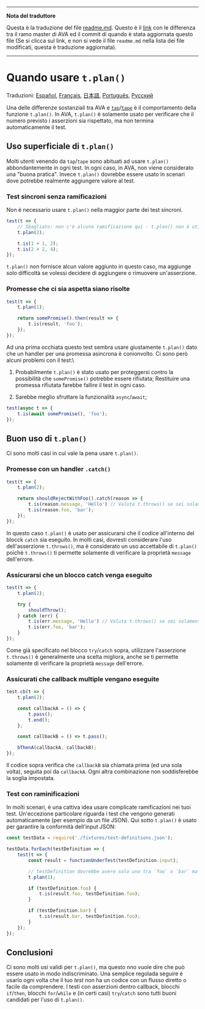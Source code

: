 ___
**Nota del traduttore**

Questa è la traduzione del file [readme.md](https://github.com/sindresorhus/ava/blob/master/readme.md). Questo è il [link](https://github.com/sindresorhus/ava/compare/8d47119458e83d3899683ad3ea3a4c1c01b7dd49...master#diff-8d47119458e83d3899683ad3ea3a4c1c01b7dd49) con le differenza tra il ramo master di AVA ed il commit di quando è stata aggiornata questo file (Se si clicca sul link, e non si vede il file `readme.md` nella lista dei file modificati, questa è traduzione aggiornata).
___

# Quando usare `t.plan()`

Traduzioni: [Español](https://github.com/sindresorhus/ava-docs/blob/master/es_ES/docs/recipes/when-to-use-plan.md), [Français](https://github.com/sindresorhus/ava-docs/blob/master/fr_FR/docs/recipes/when-to-use-plan.md), [日本語](https://github.com/sindresorhus/ava-docs/blob/master/ja_JP/docs/recipes/when-to-use-plan.md),  [Português](https://github.com/sindresorhus/ava-docs/blob/master/pt_BR/docs/recipes/when-to-use-plan.md), [Русский](https://github.com/sindresorhus/ava-docs/blob/master/ru_RU/docs/recipes/when-to-use-plan.md)

Una delle differenze sostanziali tra AVA e [`tap`](https://github.com/tapjs/node-tap)/[`tape`](https://github.com/substack/tape) è il comportamento della funzione `t.plan()`. In AVA, `t.plan()` è solamente usato per verificare che il numero previsto i asserzioni sia rispettato, ma non termina automaticamente il test.

## Uso superficiale di `t.plan()`

Molti utenti venendo da `tap`/`tape` sono abituati ad usare `t.plan()` abbondantemente in ogni test. In ogni caso, in AVA, non viene considerato una "buona pratica". Invece `t.plan()` dovrebbe essere usato in scenari dove potrebbe realmente aggiungere valore al test.

### Test sincroni senza ramificazioni

Non è necessario usare `t.plan()` nella maggior parte dei test sincroni.

```js
test(t => {
	// Sbagliato: non c'è alcuna ramificazione qui - t.plan() non è utile
	t.plan(2);

	t.is(1 + 1, 2);
	t.is(2 + 2, 4);
});
```

`t.plan()` non fornisce alcun valore aggiunto in questo caso, ma aggiunge solo difficoltà se volessi decidere di aggiungere o rimuovere un'asserzione.

### Promesse che ci sia aspetta siano risolte

```js
test(t => {
	t.plan(1);

	return somePromise().then(result => {
		t.is(result, 'foo');
	});
});
```

Ad una prima occhiata questo test sembra usare giustamente `t.plan()` dato che un handler per una promessa asincrona è conionvolto. Ci sono però alcuni problemi con il test:\

1. Probabilmente `t.plan()` è stato usato per proteggersi contro la possibilità che `somePromise()` potrebbe essere rifiutata; Restituire una promessa rifiutata farebbe fallire il test in ogni caso.

2. Sarebbe meglio sfruttare la funzionalità `async`/`await`;

```js
test(async t => {
	t.is(await somePromise(), 'foo');
});
```

## Buon uso di `t.plan()`

Ci sono molti casi in cui vale la pena usare `t.plan()`.

### Promesse con un handler `.catch()`

```js
test(t => {
	t.plan(2);

	return shouldRejectWithFoo().catch(reason => {
		t.is(reason.message, 'Hello') // Valuta t.throws() se sei solamente interessato al messaggio d'errore
		t.is(reason.foo, 'bar');
	});
});
```

In questo caso `t.plan()` è usato per assicurarsi che il codice all'interno del blocck `catch` sia eseguito. In molti casi, dovresti considerare l'uso dell'asserzione `t.throws()`, ma è considerato un uso accettabile di `t.plan()` poichè `t.throws()` ti permette solamente di verificare la proprietà `message` dell'errore.

### Assicurarsi che un blocco catch venga eseguito

```js
test(t => {
	t.plan(2);

	try {
		shouldThrow();
	} catch (err) {
		t.is(err.message, 'Hello') // Valuta t.throws() se sei solamente interessato al messaggio d'errore
		t.is(err.foo, 'bar');
	}
});
```

Come già specificato nel blocco `try`/`catch` sopra, utilizzare l'asserzione `t.throws()` è generalmente una scelta migliora, anche se ti permette solamente di verificare la proprietà `message` dell'errore.

### Assicurati che callback multiple vengano eseguite

```js
test.cb(t => {
	t.plan(2);

	const callbackA = () => {
		t.pass();
		t.end();
	};

	const callbackB = () => t.pass();

	bThenA(callbackA, callbackB);
});
```

Il codice sopra verifica che `callbackB` sia chiamata prima (ed una sola volta), seguita poi da `callbackA`. Ogni altra combinazione non soddisferebbe la soglia impostata.

### Test con raminificazioni

In molti scenari, è una cattiva idea usare complicate ramificazioni nei tuoi test. Un'eccezione particolare riguarda i test che vengono generati automaticamente (per esempio da un file JSON). Qui sotto `t.plan()` è usato per garantire la conformità dell'input JSON:

```js
const testData = require('./fixtures/test-definitions.json');

testData.forEach(testDefinition => {
	test(t => {
		const result = functionUnderTest(testDefinition.input);

		// testDefinition dovrebbe avere solo uno tra `foo` o `bar` ma non entrambi
		t.plan(1);

		if (testDefinition.foo) {
			t.is(result.foo, testDefinition.foo);
		}

		if (testDefinition.bar) {
			t.is(result.bar, testDefinition.foo);
		}
	});
});
```

## Conclusioni

Ci sono molti usi validi per `t.plan()`, ma questo nno vuole dire che può essere usato in modo indiscriminato. Una semplice regolada seguire è usarlo ogni volta che il tuo *test* non ha un codice con un flusso diretto o facile da comprendere. I testi con asserzioni dentro callback, blocchi `if`/`then`, blocchi `for`/`while` e (in certi casi) `try`/`catch` sono tutti buoni candidati per l'uso di `t.plan()`.
